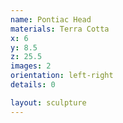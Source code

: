 ```yaml
---
name: Pontiac Head
materials: Terra Cotta
x: 6
y: 8.5
z: 25.5
images: 2
orientation: left-right
details: 0

layout: sculpture
---
```


